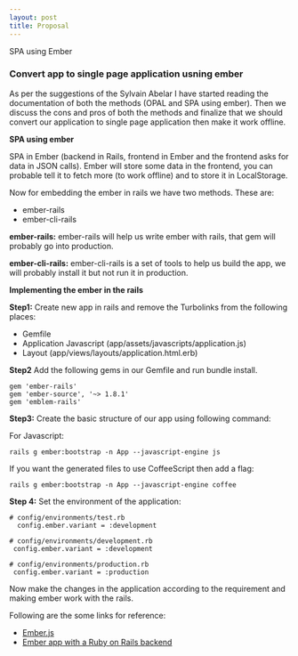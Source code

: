 ```yaml
---
layout: post
title: Proposal
---
```

SPA using Ember 

### Convert app to single page application usning ember ###

As per the suggestions of the Sylvain Abelar I have started reading the documentation of both the methods (OPAL  and SPA using ember). Then we discuss the cons and pros of both the methods and finalize that we should convert our application to single page application then make it work offline. 

**SPA using ember**

SPA in Ember (backend in Rails, frontend in Ember and the frontend asks for data in JSON calls). Ember will store some data in the frontend, you can probable tell it to fetch more (to work offline) and to store it in LocalStorage.

Now for embedding the ember in rails we have two methods. These are:

* ember-rails
* ember-cli-rails

**ember-rails:** ember-rails will help us write ember with rails, that gem will probably go into production.

**ember-cli-rails:** ember-cli-rails is a set of tools to help us build the app, we will probably install it but not run it in production.

**Implementing the ember in the rails**

**Step1:** Create new app in rails and remove the Turbolinks from the following places:

* Gemfile
* Application Javascript (app/assets/javascripts/application.js)
* Layout (app/views/layouts/application.html.erb)

**Step2** Add the following gems in our Gemfile and run bundle install.

    gem 'ember-rails'
    gem 'ember-source', '~> 1.8.1'
    gem 'emblem-rails'
    
**Step3:** Create the basic structure of our app using following command:

For Javascript:

    rails g ember:bootstrap -n App --javascript-engine js

If you want the generated files to use CoffeeScript then add a flag:

    rails g ember:bootstrap -n App --javascript-engine coffee
    
**Step 4:** Set the environment of the application:

    # config/environments/test.rb
      config.ember.variant = :development

    # config/environments/development.rb
     config.ember.variant = :development

    # config/environments/production.rb
     config.ember.variant = :production
     
Now make the changes in the application according to the requirement and making ember work with the rails. 

Following are the some links for reference:

* [Ember.js](https://guides.emberjs.com/v2.7.0/)
* [Ember app with a Ruby on Rails backend](http://ember.vicramon.com/)





